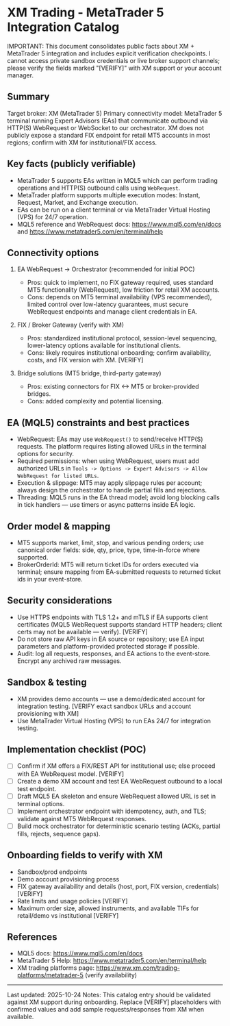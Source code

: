 # XM Trading - MetaTrader 5 Integration Catalog

IMPORTANT: This document consolidates public facts about XM + MetaTrader 5 integration and includes explicit verification checkpoints. I cannot access private sandbox credentials or live broker support channels; please verify the fields marked "[VERIFY]" with XM support or your account manager.

## Summary
Target broker: XM (MetaTrader 5)
Primary connectivity model: MetaTrader 5 terminal running Expert Advisors (EAs) that communicate outbound via HTTP(S) WebRequest or WebSocket to our orchestrator. XM does not publicly expose a standard FIX endpoint for retail MT5 accounts in most regions; confirm with XM for institutional/FIX access.

## Key facts (publicly verifiable)
- MetaTrader 5 supports EAs written in MQL5 which can perform trading operations and HTTP(S) outbound calls using `WebRequest`.
- MetaTrader platform supports multiple execution modes: Instant, Request, Market, and Exchange execution.
- EAs can be run on a client terminal or via MetaTrader Virtual Hosting (VPS) for 24/7 operation.
- MQL5 reference and WebRequest docs: https://www.mql5.com/en/docs and https://www.metatrader5.com/en/terminal/help

## Connectivity options
1. EA WebRequest -> Orchestrator (recommended for initial POC)
   - Pros: quick to implement, no FIX gateway required, uses standard MT5 functionality (WebRequest), low friction for retail XM accounts.
   - Cons: depends on MT5 terminal availability (VPS recommended), limited control over low-latency guarantees, must secure WebRequest endpoints and manage client credentials in EA.

2. FIX / Broker Gateway (verify with XM)
   - Pros: standardized institutional protocol, session-level sequencing, lower-latency options available for institutional clients.
   - Cons: likely requires institutional onboarding; confirm availability, costs, and FIX version with XM. [VERIFY]

3. Bridge solutions (MT5 bridge, third-party gateway)
   - Pros: existing connectors for FIX <-> MT5 or broker-provided bridges.
   - Cons: added complexity and potential licensing.

## EA (MQL5) constraints and best practices
- WebRequest: EAs may use `WebRequest()` to send/receive HTTP(S) requests. The platform requires listing allowed URLs in the terminal options for security.
- Required permissions: when using WebRequest, users must add authorized URLs in `Tools -> Options -> Expert Advisors -> Allow WebRequest for listed URLs`.
- Execution & slippage: MT5 may apply slippage rules per account; always design the orchestrator to handle partial fills and rejections.
- Threading: MQL5 runs in the EA thread model; avoid long blocking calls in tick handlers — use timers or async patterns inside EA logic.

## Order model & mapping
- MT5 supports market, limit, stop, and various pending orders; use canonical order fields: side, qty, price, type, time-in-force where supported.
- BrokerOrderId: MT5 will return ticket IDs for orders executed via terminal; ensure mapping from EA-submitted requests to returned ticket ids in your event-store.

## Security considerations
- Use HTTPS endpoints with TLS 1.2+ and mTLS if EA supports client certificates (MQL5 WebRequest supports standard HTTP headers; client certs may not be available — verify). [VERIFY]
- Do not store raw API keys in EA source or repository; use EA input parameters and platform-provided protected storage if possible.
- Audit: log all requests, responses, and EA actions to the event-store. Encrypt any archived raw messages.

## Sandbox & testing
- XM provides demo accounts — use a demo/dedicated account for integration testing. [VERIFY exact sandbox URLs and account provisioning with XM]
- Use MetaTrader Virtual Hosting (VPS) to run EAs 24/7 for integration testing.

## Implementation checklist (POC)
- [ ] Confirm if XM offers a FIX/REST API for institutional use; else proceed with EA WebRequest model. [VERIFY]
- [ ] Create a demo XM account and test EA WebRequest outbound to a local test endpoint.
- [ ] Draft MQL5 EA skeleton and ensure WebRequest allowed URL is set in terminal options.
- [ ] Implement orchestrator endpoint with idempotency, auth, and TLS; validate against MT5 WebRequest responses.
- [ ] Build mock orchestrator for deterministic scenario testing (ACKs, partial fills, rejects, sequence gaps).

## Onboarding fields to verify with XM
- Sandbox/prod endpoints
- Demo account provisioning process
- FIX gateway availability and details (host, port, FIX version, credentials) [VERIFY]
- Rate limits and usage policies [VERIFY]
- Maximum order size, allowed instruments, and available TIFs for retail/demo vs institutional [VERIFY]

## References
- MQL5 docs: https://www.mql5.com/en/docs
- MetaTrader 5 Help: https://www.metatrader5.com/en/terminal/help
- XM trading platforms page: https://www.xm.com/trading-platforms/metatrader-5 (verify availability)


---

Last updated: 2025-10-24
Notes: This catalog entry should be validated against XM support during onboarding. Replace [VERIFY] placeholders with confirmed values and add sample requests/responses from XM when available.
